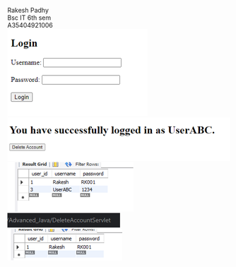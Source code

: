 Rakesh Padhy\
Bsc IT 6th sem\
A35404921006\
![image](https://github.com/RJRakesh901/Java/blob/main/pics/Screenshot_156.png)\
![image](https://github.com/RJRakesh901/Java/blob/main/pics/Screenshot_1.png)\
![image](https://github.com/RJRakesh901/Java/blob/main/pics/Screenshot_2.png)\
![image](https://github.com/RJRakesh901/Java/blob/main/pics/Screenshot_3.png)\
![image](https://github.com/RJRakesh901/Java/blob/main/pics/Screenshot_4.png)
